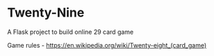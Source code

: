 # Twenty-Nine
A Flask project to build online 29 card game

Game rules - https://en.wikipedia.org/wiki/Twenty-eight_(card_game)

